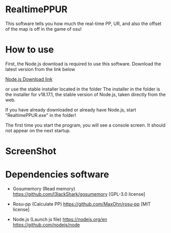 # RealtimePPUR

This software tells you how much the real-time PP, UR, and also the offset of the map is off in the game of osu!

# How to use

First, the Node.js download is required to use this software. Download the latest version from the link below

[Node.js Download link](https://nodejs.org/)

 or use the stable installer located in the folder The installer in the folder is the installer for v18.17.1, the stable version of Node.js, taken directly from the web.

If you have already downloaded or already have Node.js, start "RealtimePPUR.exe" in the folder!

The first time you start the program, you will see a console screen. It should not appear on the next startup.

# ScreenShot

# Dependencies software

- Gosumemory (Read memory)
https://github.com/l3lackShark/gosumemory
[GPL-3.0 license]

- Rosu-pp (Calculate PP)
https://github.com/MaxOhn/rosu-pp
[MIT license]

- Node.js (Launch js file)
https://nodejs.org/en
https://github.com/nodejs/node
